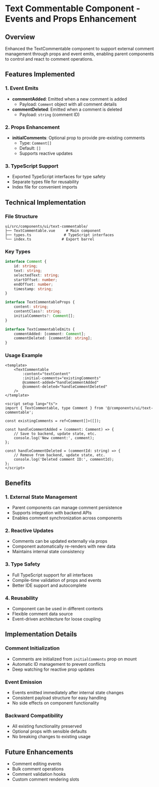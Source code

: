 # Text Commentable Component - Events and Props Enhancement

## Overview
Enhanced the TextCommentable component to support external comment management through props and event emits, enabling parent components to control and react to comment operations.

## Features Implemented

### 1. Event Emits
- **commentAdded**: Emitted when a new comment is added
  - Payload: `Comment` object with all comment details
- **commentDeleted**: Emitted when a comment is deleted
  - Payload: `string` (comment ID)

### 2. Props Enhancement
- **initialComments**: Optional prop to provide pre-existing comments
  - Type: `Comment[]`
  - Default: `[]`
  - Supports reactive updates

### 3. TypeScript Support
- Exported TypeScript interfaces for type safety
- Separate types file for reusability
- Index file for convenient imports

## Technical Implementation

### File Structure
```
ui/src/components/ui/text-commentable/
├── TextCommentable.vue     # Main component
├── types.ts               # TypeScript interfaces
└── index.ts              # Export barrel
```

### Key Types
```typescript
interface Comment {
    id: string;
    text: string;
    selectedText: string;
    startOffset: number;
    endOffset: number;
    timestamp: string;
}

interface TextCommentableProps {
    content: string;
    contentClass?: string;
    initialComments?: Comment[];
}

interface TextCommentableEmits {
    commentAdded: [comment: Comment];
    commentDeleted: [commentId: string];
}
```

### Usage Example
```vue
<template>
    <TextCommentable
        :content="textContent"
        :initial-comments="existingComments"
        @comment-added="handleCommentAdded"
        @comment-deleted="handleCommentDeleted"
    />
</template>

<script setup lang="ts">
import { TextCommentable, type Comment } from '@/components/ui/text-commentable';

const existingComments = ref<Comment[]>([]);

const handleCommentAdded = (comment: Comment) => {
    // Save to backend, update state, etc.
    console.log('New comment:', comment);
};

const handleCommentDeleted = (commentId: string) => {
    // Remove from backend, update state, etc.
    console.log('Deleted comment ID:', commentId);
};
</script>
```

## Benefits

### 1. External State Management
- Parent components can manage comment persistence
- Supports integration with backend APIs
- Enables comment synchronization across components

### 2. Reactive Updates
- Comments can be updated externally via props
- Component automatically re-renders with new data
- Maintains internal state consistency

### 3. Type Safety
- Full TypeScript support for all interfaces
- Compile-time validation of props and events
- Better IDE support and autocomplete

### 4. Reusability
- Component can be used in different contexts
- Flexible comment data source
- Event-driven architecture for loose coupling

## Implementation Details

### Comment Initialization
- Comments are initialized from `initialComments` prop on mount
- Automatic ID management to prevent conflicts
- Deep watching for reactive prop updates

### Event Emission
- Events emitted immediately after internal state changes
- Consistent payload structure for easy handling
- No side effects on component functionality

### Backward Compatibility
- All existing functionality preserved
- Optional props with sensible defaults
- No breaking changes to existing usage

## Future Enhancements
- Comment editing events
- Bulk comment operations
- Comment validation hooks
- Custom comment rendering slots
